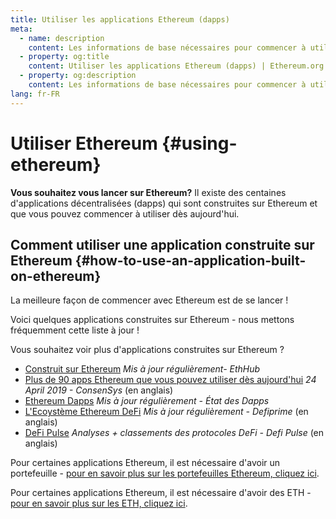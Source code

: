 ```yaml
---
title: Utiliser les applications Ethereum (dapps)
meta:
  - name: description
    content: Les informations de base nécessaires pour commencer à utiliser Ethereum.
  - property: og:title
    content: Utiliser les applications Ethereum (dapps) | Ethereum.org
  - property: og:description
    content: Les informations de base nécessaires pour commencer à utiliser Ethereum.
lang: fr-FR
---
```


# Utiliser Ethereum {#using-ethereum}

<div class="featured">

**Vous souhaitez vous lancer sur Ethereum?** Il existe des centaines d'applications décentralisées (dapps) qui sont construites sur Ethereum et que vous pouvez commencer à utiliser dès aujourd'hui.

</div>

## Comment utiliser une application construite sur Ethereum {#how-to-use-an-application-built-on-ethereum}

La meilleure façon de commencer avec Ethereum est de se lancer&nbsp;!

Voici quelques applications construites sur Ethereum - nous mettons fréquemment cette liste à jour&nbsp;!

<RandomAppList />

Vous souhaitez voir plus d'applications construites sur Ethereum ?

- [Construit sur Ethereum](https://docs.ethhub.io/built-on-ethereum/built-on-ethereum/) _Mis à jour régulièrement- EthHub_
- [Plus de 90 apps Ethereum que vous pouvez utiliser dès aujourd'hui](https://media.consensys.net/40-ethereum-apps-you-can-use-right-now-d643333769f7) _24 April 2019 - ConsenSys_ (en anglais)
- [Ethereum Dapps](https://www.stateofthedapps.com/rankings/platform/ethereum) _Mis à jour régulièrement - État des Dapps_
- [L'Ecoystème Ethereum DeFi](https://defiprime.com/ethereum) _Mis à jour régulièrement - Defiprime_ (en anglais)
- [DeFi Pulse](https://defipulse.com/) _Analyses + classements des protocoles DeFi - Defi Pulse_ (en anglais)

Pour certaines applications Ethereum, il est nécessaire d'avoir un portefeuille - [pour en savoir plus sur les portefeuilles Ethereum, cliquez ici](/fr/wallets/).

Pour certaines applications Ethereum, il est nécessaire d'avoir des ETH - [pour en savoir plus sur les ETH, cliquez ici](/fr/eth/).
